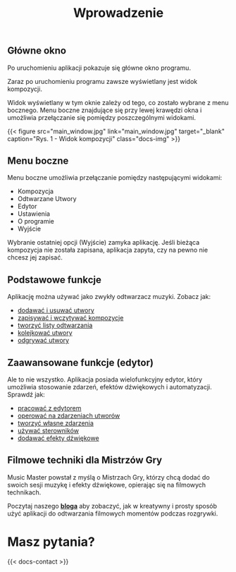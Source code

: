 ﻿---
title: "Wprowadzenie"
icon: "✨"
description: "Przedstawienie interfejsu i podstawowych możliwości aplikacji."
weight: 90
---

## Główne okno

Po uruchomieniu aplikacji pokazuje się główne okno programu.

Zaraz po uruchomieniu programu zawsze wyświetlany jest widok kompozycji.

Widok wyświetlany w tym oknie zależy od tego, co zostało wybrane z menu bocznego. Menu boczne znajdujące się przy lewej krawędzi okna i umożliwia przełączanie się pomiędzy poszczególnymi widokami.

{{< figure src="main_window.jpg" link="main_window.jpg" target="_blank" caption="Rys. 1 - Widok kompozycji" class="docs-img" >}}

## Menu boczne
Menu boczne umożliwia przełączanie pomiędzy następującymi widokami:
- Kompozycja
- Odtwarzane Utwory
- Edytor
- Ustawienia
- O programie
- Wyjście

Wybranie ostatniej opcji (Wyjście) zamyka aplikację. Jeśli bieżąca kompozycja nie została zapisana, aplikacja zapyta, czy na pewno nie chcesz jej zapisać.

## Podstawowe funkcje

Aplikację można używać jako zwykły odtwarzacz muzyki. Zobacz jak:
- [dodawać i usuwać utwory](docs/composition#adding-tracks)
- [zapisywać i wczytywać kompozycje](docs/composition#saving)
- [tworzyć listy odtwarzania](docs/playlists#new-list)
- [kolejkować utwory](docs/queues#enqueue)
- [odgrywać utwory](docs/play)

## Zaawansowane funkcje (edytor)

Ale to nie wszystko. Aplikacja posiada wielofunkcyjny edytor, który umożliwia stosowanie zdarzeń, efektów dźwiękowych i automatyzacji. Sprawdź jak:
- [pracować z edytorem](docs/editor-basics)
- [operować na zdarzeniach utworów](docs/playback-events)
- [tworzyć własne zdarzenia](docs/events)
- [używać sterowników](docs/providers)
- [dodawać efekty dźwiękowe](docs/effects)

## Filmowe techniki dla Mistrzów Gry

Music Master powstał z myślą o Mistrzach Gry, którzy chcą dodać do swoich sesji muzykę i efekty dźwiękowe, opierając się na filmowych technikach. 

Poczytaj naszego **[bloga](blog/)** aby zobaczyć, jak w kreatywny i prosty sposób użyć aplikacji do odtwarzania filmowych momentów podczas rozgrywki.

# Masz pytania?

{{< docs-contact >}}